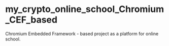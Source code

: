 # my_crypto_online_school_Chromium_CEF_based
Chromium Embedded Framework - based project as a platform for online school.
